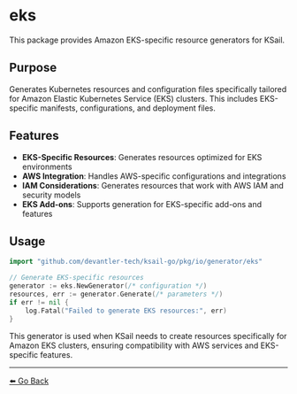 # eks

This package provides Amazon EKS-specific resource generators for KSail.

## Purpose

Generates Kubernetes resources and configuration files specifically tailored for Amazon Elastic Kubernetes Service (EKS) clusters. This includes EKS-specific manifests, configurations, and deployment files.

## Features

- **EKS-Specific Resources**: Generates resources optimized for EKS environments
- **AWS Integration**: Handles AWS-specific configurations and integrations
- **IAM Considerations**: Generates resources that work with AWS IAM and security models
- **EKS Add-ons**: Supports generation for EKS-specific add-ons and features

## Usage

```go
import "github.com/devantler-tech/ksail-go/pkg/io/generator/eks"

// Generate EKS-specific resources
generator := eks.NewGenerator(/* configuration */)
resources, err := generator.Generate(/* parameters */)
if err != nil {
    log.Fatal("Failed to generate EKS resources:", err)
}
```

This generator is used when KSail needs to create resources specifically for Amazon EKS clusters, ensuring compatibility with AWS services and EKS-specific features.

---

[⬅️ Go Back](../../../../README.md)